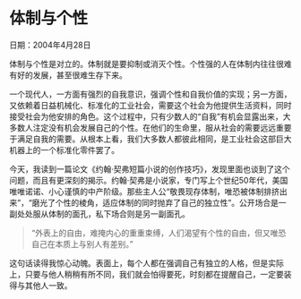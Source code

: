 # 体制与个性

日期：2004年4月28日

体制与个性是对立的。体制就是要抑制或消灭个性。个性强的人在体制内往往很难有好的发展，甚至很难生存下来。

一个现代人，一方面有强烈的自我意识，强调个性和自我价值的实现；另一方面，又依赖着日益机械化、标准化的工业社会，需要这个社会为他提供生活资料，同时接受社会为他安排的角色。这个过程中，只有少数人的“自我”有机会显露出来，大多数人注定没有机会发展自己的个性。在他们的生命里，服从社会的需要远远重要于满足自我的需要。从根本上看，我们大多数人都彼此相同，是工业社会这部巨大机器上的一个标准化零件罢了。

今天，我读到一篇论文《约翰·契弗短篇小说的创作技巧》，发现里面也谈到了这个问题，而且有更深刻的揭示。约翰·契弗是小说家，专门写上个世纪50年代，美国唯唯诺诺、小心谨慎的中产阶级。那些主人公“敬畏现存体制，唯恐被体制排挤出来”，“磨光了个性的棱角，适应体制的同时抛弃了自己的独立性”。公开场合是一副处处服从体制的面孔，私下场合则是另一副面孔。

> “外表上的自由，难掩内心的重重束缚，人们渴望有个性的自由，但又唯恐自己在本质上与别人有差别。”

这句话读得我惊心动魄。表面上，每个人都在强调自己有独立的人格，但是实际上，只要与他人稍稍有所不同，我们就会怕得要死，时刻都在提醒自己，一定要装得与其他人一致。

